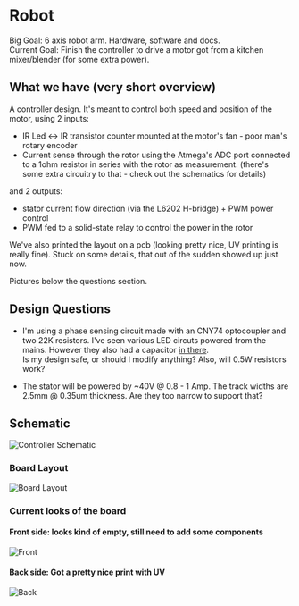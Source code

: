 # Robot

Big Goal: 6 axis robot arm. Hardware, software and docs.   
Current Goal: Finish the controller to drive a motor got from a kitchen mixer/blender (for some extra power). 

## What we have (very short overview)

A controller design. It's meant to control both speed and position of the motor, using 2 inputs:

   - IR Led <-> IR transistor counter mounted at the motor's fan - poor man's rotary encoder
   - Current sense through the rotor using the Atmega's ADC port connected to a 1ohm resistor in series with the rotor as measurement. (there's some extra circuitry to that - check out the schematics for details)

   and 2 outputs:

   - stator current flow direction (via the L6202 H-bridge) + PWM power control
   - PWM fed to a solid-state relay to control the power in the rotor


We've also printed the layout on a pcb (looking pretty nice, UV printing is really fine). Stuck on some details, that out of the sudden showed up just now.

Pictures below the questions section.


## Design Questions

* I'm using a phase sensing circuit made with an CNY74 optocoupler and two 22K resistors. I've seen various LED circuts powered from the mains. However they also had a capacitor [in there](http://www.extremecircuits.net/2010/07/mains-powered-white-led-lamp.html).  
Is my design safe, or should I modify anything? Also, will 0.5W resistors work?  

* The stator will be powered by ~40V @ 0.8 - 1 Amp. The track widths are 2.5mm @ 0.35um thickness. Are they too narrow to support that?



## Schematic
![Controller Schematic](http://griminal.net/robot/robot-power.jpg)

### Board Layout
![Board Layout](http://griminal.net/robot/robot-power-brd.jpg)

### Current looks of the board
#### Front side: looks kind of empty, still need to add some components
![Front](http://griminal.net/robot/robot-board-front.jpg)

#### Back side: Got a pretty nice print with UV
![Back](http://griminal.net/robot/robot-board-back.jpg)


